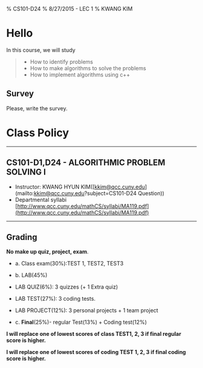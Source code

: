 % CS101-D24
% 8/27/2015 - LEC 1
% KWANG KIM




# Hello
<style type="text/css">
p { text-align: left; }
</style>

In this course, we will study

> - How to identify problems
> - How to make algorithms to solve the problems
> - How to implement algorithms using c++


## Survey

Please, write the survey.

# Class Policy

----------------
## CS101-D1,D24 - ALGORITHMIC PROBLEM SOLVING I



- Instructor: KWANG HYUN KIM([kkim@qcc.cuny.edu](mailto:kkim@qcc.cuny.edu?subject=CS101-D24 Question))
- Departmental syllabi
[http://www.qcc.cuny.edu/mathCS/syllabi/MA119.pdf](http://www.qcc.cuny.edu/mathCS/syllabi/MA119.pdf)

------------

## Grading

**No make up quiz, project, exam**.

- a. Class exam(30%):TEST 1, TEST2, TEST3

- b. LAB(45%)
 - LAB QUIZ(6%): 3 quizzes (+ 1 Extra quiz)
 - LAB TEST(27%): 3 coding tests.
 - LAB PROJECT(12%): 3 personal projects + 1 team project

- c. **Final**(25%)- regular Test(13%) + Coding test(12%)
 
**I will replace one of lowest scores of class TEST1, 2, 3 if final regular score is higher.**

**I will replace one of lowest scores of coding TEST 1, 2, 3 if final coding score is higher.**

